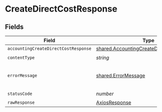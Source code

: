 # CreateDirectCostResponse


## Fields

| Field                                                                                                  | Type                                                                                                   | Required                                                                                               | Description                                                                                            |
| ------------------------------------------------------------------------------------------------------ | ------------------------------------------------------------------------------------------------------ | ------------------------------------------------------------------------------------------------------ | ------------------------------------------------------------------------------------------------------ |
| `accountingCreateDirectCostResponse`                                                                   | [shared.AccountingCreateDirectCostResponse](../../models/shared/accountingcreatedirectcostresponse.md) | :heavy_minus_sign:                                                                                     | Success                                                                                                |
| `contentType`                                                                                          | *string*                                                                                               | :heavy_check_mark:                                                                                     | N/A                                                                                                    |
| `errorMessage`                                                                                         | [shared.ErrorMessage](../../models/shared/errormessage.md)                                             | :heavy_minus_sign:                                                                                     | The request made is not valid.                                                                         |
| `statusCode`                                                                                           | *number*                                                                                               | :heavy_check_mark:                                                                                     | N/A                                                                                                    |
| `rawResponse`                                                                                          | [AxiosResponse](https://axios-http.com/docs/res_schema)                                                | :heavy_minus_sign:                                                                                     | N/A                                                                                                    |